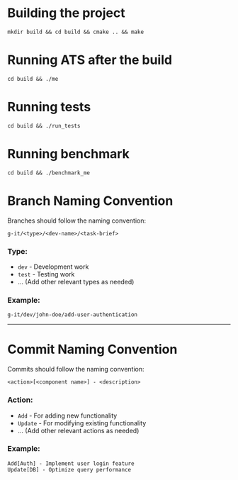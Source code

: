 # Building the project
`mkdir build && cd build && cmake .. && make`

# Running ATS after the build
`cd build && ./me`

# Running tests
`cd build && ./run_tests`

# Running benchmark
`cd build && ./benchmark_me`


# Branch Naming Convention

Branches should follow the naming convention:

```
g-it/<type>/<dev-name>/<task-brief>
```

### Type:
- `dev` - Development work
- `test` - Testing work
- ... (Add other relevant types as needed)

### Example:
```
g-it/dev/john-doe/add-user-authentication
```

---

# Commit Naming Convention

Commits should follow the naming convention:

```
<action>[<component name>] - <description>
```

### Action:
- `Add` - For adding new functionality
- `Update` - For modifying existing functionality
- ... (Add other relevant actions as needed)

### Example:
```
Add[Auth] - Implement user login feature
Update[DB] - Optimize query performance
```